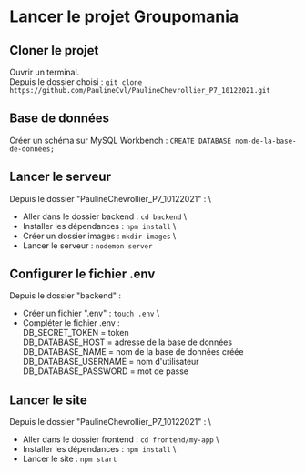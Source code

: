 # Lancer le projet Groupomania

## Cloner le projet
Ouvrir un terminal. \
Depuis le dossier choisi : `git clone https://github.com/PaulineCvl/PaulineChevrollier_P7_10122021.git`

## Base de données
Créer un schéma sur MySQL Workbench : `CREATE DATABASE nom-de-la-base-de-données;`

## Lancer le serveur
Depuis le dossier "PaulineChevrollier_P7_10122021" : \
- Aller dans le dossier backend : `cd backend` \
- Installer les dépendances : `npm install` \
- Créer un dossier images : `mkdir images` \
- Lancer le serveur : `nodemon server`

## Configurer le fichier .env
Depuis le dossier "backend" :
- Créer un fichier ".env" : `touch .env` \
- Compléter le fichier .env : \
 DB_SECRET_TOKEN = token \
 DB_DATABASE_HOST = adresse de la base de données \
 DB_DATABASE_NAME = nom de la base de données créée \
 DB_DATABASE_USERNAME = nom d'utilisateur \
 DB_DATABASE_PASSWORD = mot de passe

## Lancer le site
Depuis le dossier "PaulineChevrollier_P7_10122021" : \
- Aller dans le dossier frontend : `cd frontend/my-app` \
- Installer les dépendances : `npm install` \
- Lancer le site : `npm start`
